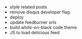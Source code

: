 * style related posts
* remove disqus developer flag
* deploy
* update feedburner urls
* build white-on-black code theme
* JS to load delicious feed